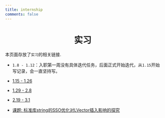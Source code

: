 ```yaml
---
title: internship
comments: false
---
```


# <center>实习</center>

本页面存放了`实习`的相关链接.

- `1.8 - 1.12`：入职第一周没有具体迭代任务，后面正式开始迭代，从`1.15`开始写记录，会一直坚持写。

- [1.15 - 1.26](/posts/ca50aa6d.html)

- [1.29 - 2.8](/posts/4ebead31.html)

- [2.19 - 3.1](/posts/5318c342.html)

- [课题: 标准库string的SSO优化对LVector插入影响的探究](/posts/53b96cfe.html)

